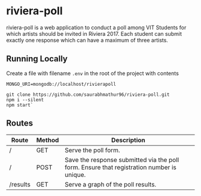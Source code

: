 # riviera-poll
riviera-poll is a web application to conduct a poll among VIT Students for which artists should be invited in Riviera 2017. 
Each student can submit exactly one response which can have a maximum of three artists.

## Running Locally

Create a file with filename `.env` in the root of the project with contents
```
MONGO_URI=mongodb://localhost/rivierapoll
```

```
git clone https://github.com/saurabhmathur96/riviera-poll.git
npm i --silent
npm start`
```

## Routes
| Route    | Method | Description                                                                               |
|----------|--------|-------------------------------------------------------------------------------------------|
| /        | GET    | Serve the poll form.                                                                      |
| /        | POST   | Save the response submitted via the poll form. Ensure that registration number is unique. |
| /results | GET    | Serve a graph of the poll results.                                                        |
